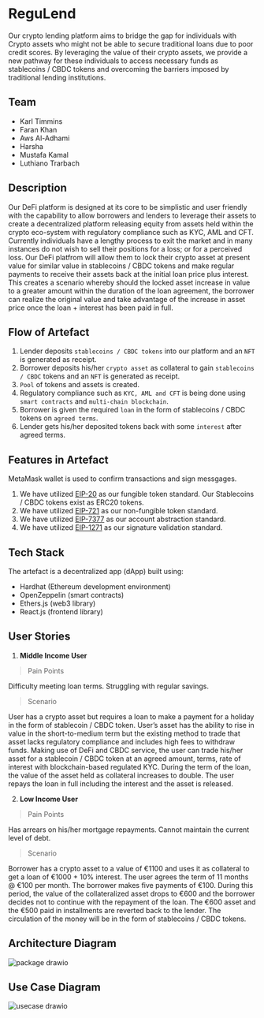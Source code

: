 # ReguLend
Our crypto lending platform aims to bridge the gap for individuals with Crypto assets who might not be able to secure traditional loans due to poor credit scores. By leveraging the value of their crypto assets, we provide a new pathway for these individuals to access necessary funds as stablecoins / CBDC tokens and overcoming the barriers imposed by traditional lending institutions.
## Team
- Karl Timmins
- Faran Khan
- Aws Al-Adhami
- Harsha
- Mustafa Kamal
- Luthiano Trarbach
## Description
Our DeFi platform is designed at its core to be simplistic and user friendly with the capability to allow borrowers and lenders to leverage their assets to create a decentralized platform releasing equity from assets held within the crypto eco-system with regulatory compliance such as KYC, AML and CFT. Currently individuals have a lengthy process to exit the market and in many instances do not wish to sell their positions for a loss; or for a perceived loss. Our DeFi platfrom will allow them to lock their crypto asset at present value for similar value in stablecoins / CBDC tokens and make regular payments to receive their assets back at the initial loan price plus interest. This creates a scenario whereby should the locked asset increase in value to a greater amount within the duration of the loan agreement, the borrower can realize the original value and take advantage of the increase in asset price once the loan + interest has been paid in full.
## Flow of Artefact
1. Lender deposits `stablecoins / CBDC tokens` into our platform and an `NFT` is generated as receipt.
2. Borrower deposits his/her `crypto asset` as collateral to gain `stablecoins / CBDC` tokens and an `NFT` is generated as receipt.
3. `Pool` of tokens and assets is created.
4. Regulatory compliance such as `KYC, AML and CFT` is being done using `smart contracts` and `multi-chain blockchain`.
5. Borrower is given the required `loan` in the form of stablecoins / CBDC tokens on `agreed terms`.
6. Lender gets his/her deposited tokens back with some `interest` after agreed terms.
## Features in Artefact
MetaMask wallet is used to confirm transactions and sign messgages.
1. We have utilized [EIP-20](https://eips.ethereum.org/EIPS/eip-20) as our fungible token standard. Our Stablecoins / CBDC tokens exist as ERC20 tokens.
2. We have utilized [EIP-721](https://eips.ethereum.org/EIPS/eip-721) as our non-fungible token standard. 
3. We have utilized [EIP-7377](https://eips.ethereum.org/EIPS/eip-7377) as our account abstraction standard.
3. We have utilized [EIP-1271](https://eips.ethereum.org/EIPS/eip-1271) as our signature validation standard.
## Tech Stack
The artefact is a decentralized app (dApp) built using:
- Hardhat (Ethereum development environment)
- OpenZeppelin (smart contracts)
- Ethers.js (web3 library)
- React.js (frontend library)
## User Stories
1. **Middle Income User**
> Pain Points

Difficulty meeting loan terms. Struggling with regular savings.
> Scenario

User has a crypto asset but requires a loan to make a payment for a holiday in the form of stablecoin / CBDC token. User’s asset has the ability to rise in value in the short-to-medium term but the existing method to trade that asset lacks regulatory compliance and includes high fees to withdraw funds. Making use of DeFi and CBDC service, the user can trade his/her asset for a stablecoin / CBDC token  at an agreed amount, terms, rate of interest with blockchain-based regulated KYC. During the term of the loan, the value of the asset held as collateral increases to double. The user repays the loan in full including the interest and the asset is released.

2. **Low Income User**
> Pain Points

Has arrears on his/her mortgage repayments. Cannot maintain the current level of debt.
> Scenario

Borrower has a crypto asset to a value of €1100 and uses it as collateral to get a loan of €1000 + 10% interest. The user agrees the term of 11 months @ €100 per month. The borrower makes five payments of €100. During this period, the value of the collateralized asset drops to €600 and the borrower decides not to continue with the repayment of the loan. The €600 asset and the €500 paid in installments are reverted back to the lender. The circulation of the money will be in the form of stablecoins / CBDC tokens.
## Architecture Diagram
![package drawio](https://github.com/Karlitoyo/Regulatory-lending-ethDublin24/assets/73027299/58846b0a-1d53-4e7a-a9f9-3cafa7c643c3)
## Use Case Diagram
![usecase drawio](https://github.com/Karlitoyo/Regulatory-lending-ethDublin24/assets/73027299/45473f22-b7b4-45b3-8765-0a570c7eb359)

